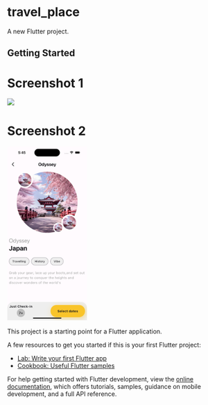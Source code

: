 # travel_place

A new Flutter project.

## Getting Started

# Screenshot 1
<img src="https://github.com/Mirzaazmath/flutter_travel_places/blob/main/assets/output/image.png" height="400">


# Screenshot 2
<img src="https://raw.githubusercontent.com/HariHara-sn/Parallex_Effect/master/assets/output/Screenshot2.png" height="400">



This project is a starting point for a Flutter application.

A few resources to get you started if this is your first Flutter project:

- [Lab: Write your first Flutter app](https://docs.flutter.dev/get-started/codelab)
- [Cookbook: Useful Flutter samples](https://docs.flutter.dev/cookbook)

For help getting started with Flutter development, view the
[online documentation](https://docs.flutter.dev/), which offers tutorials,
samples, guidance on mobile development, and a full API reference.
